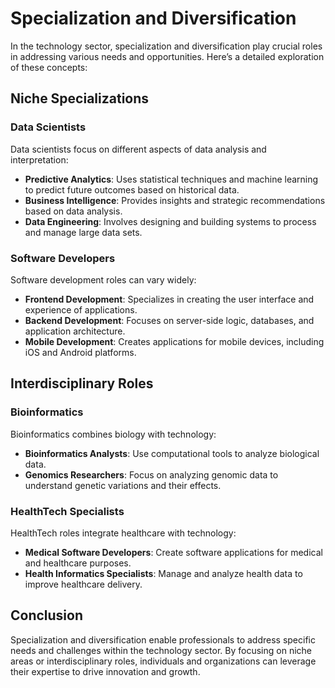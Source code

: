 # Specialization and Diversification

In the technology sector, specialization and diversification play crucial roles in addressing various needs and opportunities. Here’s a detailed exploration of these concepts:

## Niche Specializations

### Data Scientists

Data scientists focus on different aspects of data analysis and interpretation:

- **Predictive Analytics**: Uses statistical techniques and machine learning to predict future outcomes based on historical data.
- **Business Intelligence**: Provides insights and strategic recommendations based on data analysis.
- **Data Engineering**: Involves designing and building systems to process and manage large data sets.

### Software Developers

Software development roles can vary widely:

- **Frontend Development**: Specializes in creating the user interface and experience of applications.
- **Backend Development**: Focuses on server-side logic, databases, and application architecture.
- **Mobile Development**: Creates applications for mobile devices, including iOS and Android platforms.

## Interdisciplinary Roles

### Bioinformatics

Bioinformatics combines biology with technology:

- **Bioinformatics Analysts**: Use computational tools to analyze biological data.
- **Genomics Researchers**: Focus on analyzing genomic data to understand genetic variations and their effects.

### HealthTech Specialists

HealthTech roles integrate healthcare with technology:

- **Medical Software Developers**: Create software applications for medical and healthcare purposes.
- **Health Informatics Specialists**: Manage and analyze health data to improve healthcare delivery.

## Conclusion

Specialization and diversification enable professionals to address specific needs and challenges within the technology sector. By focusing on niche areas or interdisciplinary roles, individuals and organizations can leverage their expertise to drive innovation and growth.
